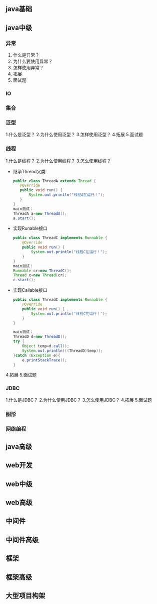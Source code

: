 ## java基础

## java中级

### 异常

 1. 什么是异常？
 2. 为什么要使用异常？
 3. 怎样使用异常？
 4. 拓展
 5. 面试题

### IO

### 集合

### 泛型

 1.什么是泛型？
 2.为什么使用泛型？
 3.怎样使用泛型？
 4.拓展
 5.面试题

### 线程

 1.什么是线程？
 2.为什么使用线程？
 3.怎么使用线程？
 - 继承Thread父类
	 ``` java
	public class ThreadA extends Thread {
		@Override
		public void run() {
			System.out.println("线程A在运行！");
		}
	}
	main测试：
	ThreadA a=new ThreadA();
    a.start();
	```
 - 实现Runable接口
	``` java
	public class ThreadC implements Runnable {
		@Override
		public void run() {
			System.out.println("线程C在运行！");
		}
	}
	main测试：
	Runnable cr=new ThreadC();
	Thread c=new Thread(cr);
	c.start();
	```
 - 实现Callable接口
 	``` java
	public class ThreadC implements Runnable {
		@Override
		public void run() {
			System.out.println("线程C在运行！");
		}
	}
	
	main测试：
	ThreadD d=new ThreadD();
	try {
		Object temp=d.call();   
		System.out.println(((ThreadD)temp));
	}catch (Exception e){
		e.printStackTrace();
	}
	```

 4.拓展
 5.面试题

### JDBC
1.什么是JDBC？
 2.为什么使用JDBC？
 3.怎么使用JDBC？
 4.拓展
 5.面试题
### 图形

### 网络编程

## java高级
## web开发
## web中级
## web高级
## 中间件
## 中间件高级
## 框架
## 框架高级
## 大型项目构架
